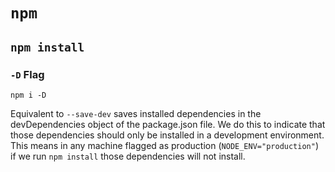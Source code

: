 # **`npm`**

## **`npm install`**

### **`-D` Flag**

```nodejs
npm i -D
```

Equivalent to `--save-dev` saves installed dependencies in the devDependencies object of the package.json file. We do this to indicate that those dependencies should only be installed in a development environment. This means in any machine flagged as production (`NODE_ENV="production"`) if we run `npm install` those dependencies will not install.